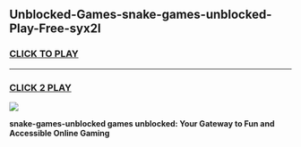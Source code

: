 
## Unblocked-Games-snake-games-unblocked-Play-Free-syx2l
<h3>
<a href="https://premium76.site?title=snake-games-unblocked&ref=21A">CLICK TO PLAY</a></h3>
<hr>

<h3>
<a href="https://premium76.site?title=snake-games-unblocked&ref=21A">CLICK 2 PLAY</a>
  
</h3>

<a href="https://premium76.site?title=snake-games-unblocked&ref=21A"><img src="https://clearcache.store/games.png"></a>


**snake-games-unblocked games unblocked: Your Gateway to Fun and Accessible Online Gaming**

